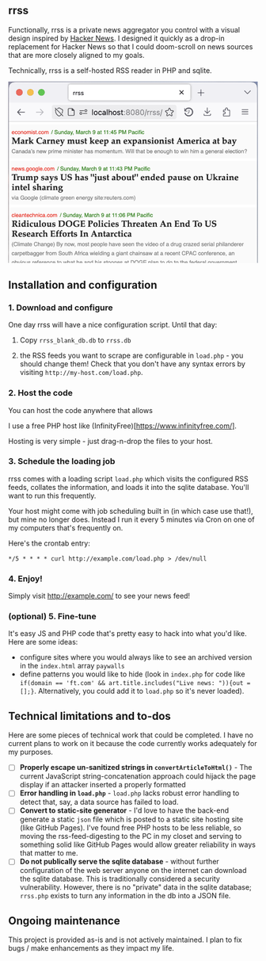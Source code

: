 ## rrss
Functionally, rrss is a private news aggregator you control with a visual design inspired by [Hacker News](https://news.ycombinator.com/). I designed it quickly as a drop-in replacement for Hacker News so that I could doom-scroll on news sources that are more closely aligned to my goals. 

Technically, rrss is a self-hosted RSS reader in PHP and sqlite. 

![](rrss-demo.png)

## Installation and configuration

### 1. Download and configure
One day rrss will have a nice configuration script. Until that day: 

1. Copy `rrss_blank_db.db` to `rrss.db`

2. the RSS feeds you want to scrape are configurable in `load.php` - you should change them! Check that you don't have any syntax errors by visiting `http://my-host.com/load.php`. 


### 2. Host the code
You can host the code anywhere that allows 

I use a free PHP host like (InfinityFree)[https://www.infinityfree.com/]. 

Hosting is very simple - just drag-n-drop the files to your host. 

### 3. Schedule the loading job

rrss comes with a loading script `load.php` which visits the configured RSS feeds, collates the information, and loads it into the sqlite database. You'll want to run this frequently. 

Your host might come with job scheduling built in (in which case use that!), but mine no longer does. Instead I run it every 5 minutes via Cron on one of my computers that's frequently on. 

Here's the crontab entry: 

```
*/5 * * * * curl http://example.com/load.php > /dev/null
```

### 4. Enjoy!
Simply visit http://example.com/  to see your news feed! 

### (optional) 5. Fine-tune
It's easy JS and PHP code that's pretty easy to hack into what you'd like. Here are some ideas: 

* configure sites where you would always like to see an archived version in the `index.html` array `paywalls`
* define patterns you would like to hide (look in `index.php` for code like `if(domain == 'ft.com' && art.title.includes("Live news: ")){out = [];}`. Alternatively, you could add it to `load.php` so it's never loaded). 

## Technical limitations and to-dos
Here are some pieces of technical work that could be completed. I have no current plans to work on it because the code currently works adequately for my purposes. 

- [ ] **Properly escape un-sanitized strings in `convertArticleToHtml()`** - The current JavaScript string-concatenation approach could hijack the page display if an attacker inserted a properly formatted 
- [ ] **Error handling in `load.php`** - `load.php` lacks robust error handling to detect that, say, a data source has failed to load. 
- [ ] **Convert to static-site generator** - I'd love to have the back-end generate a static `json` file which is posted to a static site hosting site (like GitHub Pages). I've found free PHP hosts to be less reliable, so moving the rss-feed-digesting to the PC in my closet and serving to something solid like GitHub Pages would allow greater reliability in ways that matter to me. 
- [ ] **Do not publically serve the sqlite database** - without further configuration of the web server anyone on the internet can download the sqlite database. This is traditionally considered a security vulnerability. However, there is no "private" data in the sqlite database; `rrss.php` exists to turn any information in the db into a JSON file. 

## Ongoing maintenance 
This project is provided as-is and is not actively maintained. I plan to fix bugs / make enhancements as they impact my life. 

